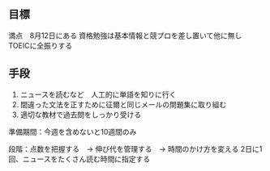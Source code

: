 ## 目標
満点　8月12日にある
資格勉強は基本情報と競プロを差し置いて他に無し　TOEICに全振りする

## 手段
1. ニュースを読むなど　人工的に単語を知りに行く
2. 間違った文法を正すために征爾と同じメールの問題集に取り組む
3. 適切な教材で過去問をしっかり受ける

準備期間：今週を含めないと10週間のみ

段階：点数を把握する　→ 伸び代を管理する　→ 時間のかけ方を変える
2日に1回、ニュースをたくさん読む時間に指定する
